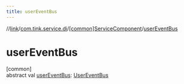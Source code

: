```yaml
---
title: userEventBus
---
```

//[link](../../../index.html)/[com.tink.service.di](../index.html)/[[common]ServiceComponent](index.html)/[userEventBus](user-event-bus.html)



# userEventBus



[common]\
abstract val [userEventBus](user-event-bus.html): [UserEventBus](../../com.tink.service.authentication/[common]-user-event-bus/index.html)




